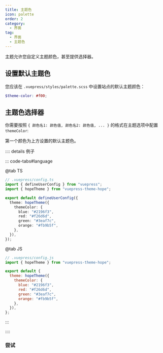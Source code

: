 ```yaml
---
title: 主题色
icon: palette
order: 2
category:
  - 界面
tag:
  - 界面
  - 主题色
---
```


主题允许您自定义主题颜色，甚至提供选择器。

<!-- more -->

## 设置默认主题色

您应该在 `.vuepress/styles/palette.scss` 中设置站点的默认主题颜色：

```scss
$theme-color: #f00;
```

## 主题色选择器

你需要按照 `{ 颜色名1: 颜色值, 颜色名2: 颜色值, ... }` 的格式在主题选项中配置 `themeColor`:

第一个颜色为上方设置的默认主题色。

:::: details 例子

::: code-tabs#language

@tab TS

```ts {7-12}
// .vuepress/config.ts
import { defineUserConfig } from "vuepress";
import { hopeTheme } from "vuepress-theme-hope";

export default defineUserConfig({
  theme: hopeTheme({
    themeColor: {
      blue: "#2196f3",
      red: "#f26d6d",
      green: "#3eaf7c",
      orange: "#fb9b5f",
    },
  }),
});
```

@tab JS

```js {6-11}
// .vuepress/config.js
import { hopeTheme } from "vuepress-theme-hope";

export default {
  theme: hopeTheme({
    themeColor: {
      blue: "#2196f3",
      red: "#f26d6d",
      green: "#3eaf7c",
      orange: "#fb9b5f",
    },
  }),
};
```

:::

::::

### 尝试

<!-- markdownlint-disable-->

<ThemeColorPicker :themeColor="themeColor" />

<!-- markdownlint-restore -->

<script setup lang="ts">
import { computed } from "vue";
import { useThemeData } from "@theme-hope/composables/index.js";
import ThemeColorPicker from "@theme-hope/modules/outlook/components/ThemeColorPicker.js";

const themeData = useThemeData();

const themeColor = computed(() => {
  const { themeColor } = themeData.value;

  return themeColor === false ? null : themeColor;
});
</script>
